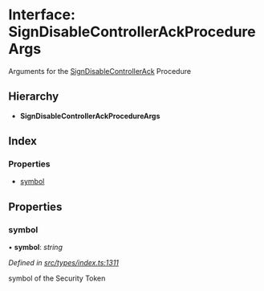 # Interface: SignDisableControllerAckProcedureArgs

Arguments for the [SignDisableControllerAck](../enums/_types_index_.proceduretype.md#signdisablecontrollerack) Procedure

## Hierarchy

- **SignDisableControllerAckProcedureArgs**

## Index

### Properties

- [symbol](_types_index_.signdisablecontrollerackprocedureargs.md#symbol)

## Properties

### symbol

• **symbol**: _string_

_Defined in [src/types/index.ts:1311](https://github.com/PolymathNetwork/polymath-sdk/blob/d34930f/src/types/index.ts#L1311)_

symbol of the Security Token
